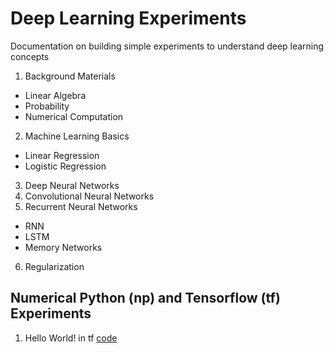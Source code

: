 # Deep Learning Experiments
Documentation on building simple experiments to understand deep learning concepts

1. Background Materials
  - Linear Algebra
  - Probability
  - Numerical Computation
2. Machine Learning Basics
  - Linear Regression
  - Logistic Regression
3. Deep Neural Networks
4. Convolutional Neural Networks
5. Recurrent Neural Networks
  - RNN
  - LSTM
  - Memory Networks
6. Regularization

## Numerical Python (np) and Tensorflow (tf) Experiments
1. Hello World! in tf [code](https://github.com/roatienza/Deep-Learning-Experiments/blob/master/Experiments/Tensorflow/Intro/hello.py) 
